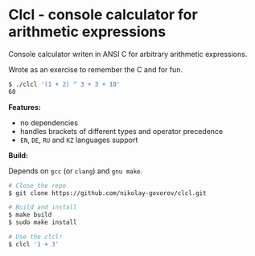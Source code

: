 # Clcl - console calculator for arithmetic expressions

Console calculator writen in ANSI C for arbitrary arithmetic expressions.

Wrote as an exercise to remember the C and for fun.

```bash
$ ./clcl '(1 + 2) ^ 3 + 3 + 10'
60
```

**Features:**
- no dependencies
- handles brackets of different types and operator precedence
- `EN`, `DE`, `RU` and `KZ` languages support

**Build:**

Depends on `gcc` (or `clang`) and `gnu make`.

```bash
# Close the repo
$ git clone https://github.com/nikolay-govorov/clcl.git

# Build and install
$ make build
$ sudo make install

# Use the clcl!
$ clcl '1 + 3'
```

